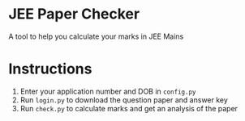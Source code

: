 # JEE Paper Checker
A tool to help you calculate your marks in JEE Mains

# Instructions
1) Enter your application number and DOB in `config.py`
2) Run `login.py` to download the question paper and answer key
3) Run `check.py` to calculate marks and get an analysis of the paper